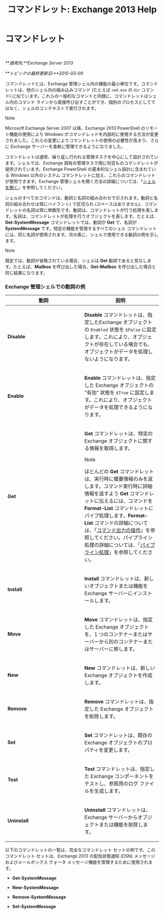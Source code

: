 ﻿---
title: 'コマンドレット: Exchange 2013 Help'
TOCTitle: コマンドレット
ms:assetid: 1d741dea-1eb8-4909-850f-63d4efaa1a32
ms:mtpsurl: https://technet.microsoft.com/ja-jp/library/Aa996589(v=EXCHG.150)
ms:contentKeyID: 49115960
ms.date: 05/23/2018
mtps_version: v=EXCHG.150
ms.translationtype: MT
---

# コマンドレット

 

_**適用先:**Exchange Server 2013_

_**トピックの最終更新日:**2015-03-09_

*コマンドレット*とは、Exchange 管理シェル内の機能の最小単位です。コマンドレットは、他のシェル内の組み込みコマンド (たとえば `cmd.exe` の `dir` コマンド) に似ています。これらの一般的なコマンドと同様に、コマンドレットはシェル内のコマンド ラインから直接呼び出すことができ、個別のプロセスとしてではなく、シェルのコンテキストで実行されます。


> [!NOTE]
> Microsoft Exchange Server 2007 以降、Exchange 2013&nbsp;PowerShell&nbsp;のリモート機能の使用により Windows がコマンドレッドを内部的に使用する方法が変更されました。これらの変更によりコマンドレットの使用の必要性が高まり、さらに Exchange サーバーを柔軟に管理できるようになりました。



コマンドレットは通常、繰り返し行われる管理タスクを中心にして設計されています。シェルでは、Exchange 固有の管理タスク用に何百ものコマンドレットが提供されています。Exchange PowerShell の基本的なシェル設計に含まれている Windows 以外のシステム コマンドレットに加え、これらのコマンドレットが使用できます。Exchange 管理シェルを開く方法の詳細については、「[シェルを開く](https://technet.microsoft.com/ja-jp/library/dd638134\(v=exchg.150\))」を参照してください。

シェルのすべてのコマンドは、動詞と名詞の組み合わせで示されます。動詞と名詞の組み合わせは常にハイフン (-) で区切られ (スペースはありません)、コマンドレットの名詞は常に単数形です。動詞は、コマンドレットが行う処理を表します。名詞は、コマンドレットが処理を行うオブジェクトを表します。たとえば、**Get-SystemMessage** コマンドレットでは、動詞が **Get** で、名詞が **SystemMessage** です。特定の機能を管理するすべてのシェル コマンドレットには、同じ名詞が使用されます。次の表に、シェルで使用できる動詞の例を示します。


> [!NOTE]
> 既定では、動詞が省略されている場合、シェルは <STRONG>Get</STRONG> 動詞であると見なします。たとえば、<STRONG>Mailbox</STRONG> を呼び出した場合、<STRONG>Get-Mailbox</STRONG> を呼び出した場合と同じ結果になります。



### Exchange 管理シェルでの動詞の例

<table>
<colgroup>
<col style="width: 50%" />
<col style="width: 50%" />
</colgroup>
<thead>
<tr class="header">
<th>動詞</th>
<th>説明</th>
</tr>
</thead>
<tbody>
<tr class="odd">
<td><p><strong>Disable</strong></p></td>
<td><p><strong>Disable</strong> コマンドレットは、指定したExchange オブジェクトの <code>Enabled</code> 状態を <code>$False</code> に設定します。これにより、オブジェクトが存在している場合でも、オブジェクトがデータを処理しないようになります。</p></td>
</tr>
<tr class="even">
<td><p><strong>Enable</strong></p></td>
<td><p><strong>Enable</strong> コマンドレットは、指定した Exchange オブジェクトの &quot;有効&quot; 状態を <code>$True</code> に設定します。これにより、オブジェクトがデータを処理できるようになります。</p></td>
</tr>
<tr class="odd">
<td><p><strong>Get</strong></p></td>
<td><p><strong>Get</strong> コマンドレットは、特定の Exchange オブジェクトに関する情報を取得します。</p>

> [!NOTE]
> ほとんどの <STRONG>Get</STRONG> コマンドレットは、実行時に概要情報のみを返します。コマンド実行時に詳細情報を返すよう <STRONG>Get</STRONG> コマンドレットに伝えるには、コマンドを <STRONG>Format-List</STRONG> コマンドレットにパイプ処理します。<STRONG>Format-List</STRONG> コマンドの詳細については、「<A href="working-with-command-output-exchange-2013-help.md">コマンド出力の操作</A>」を参照してください。パイプライン処理の詳細については、「<A href="https://technet.microsoft.com/ja-jp/library/aa998260(v=exchg.150)">パイプライン処理</A>」を参照してください。


</td>
</tr>
<tr class="even">
<td><p><strong>Install</strong></p></td>
<td><p><strong>Install</strong> コマンドレットは、新しいオブジェクトまたは機能を Exchange サーバーにインストールします。</p></td>
</tr>
<tr class="odd">
<td><p><strong>Move</strong></p></td>
<td><p><strong>Move</strong> コマンドレットは、指定した Exchange オブジェクトを、1 つのコンテナーまたはサーバーから別のコンテナーまたはサーバーに移します。</p></td>
</tr>
<tr class="even">
<td><p><strong>New</strong></p></td>
<td><p><strong>New</strong> コマンドレットは、新しい Exchange オブジェクトを作成します。</p></td>
</tr>
<tr class="odd">
<td><p><strong>Remove</strong></p></td>
<td><p><strong>Remove</strong> コマンドレットは、指定した Exchange オブジェクトを削除します。</p></td>
</tr>
<tr class="even">
<td><p><strong>Set</strong></p></td>
<td><p><strong>Set</strong> コマンドレットは、既存の Exchange オブジェクトのプロパティを変更します。</p></td>
</tr>
<tr class="odd">
<td><p><strong>Test</strong></p></td>
<td><p><strong>Test</strong> コマンドレットは、指定した Exchange コンポーネントをテストし、参照用のログ ファイルを生成します。</p></td>
</tr>
<tr class="even">
<td><p><strong>Uninstall</strong></p></td>
<td><p><strong>Uninstall</strong> コマンドレットは、Exchange サーバーからオブジェクトまたは機能を削除します。</p></td>
</tr>
</tbody>
</table>


以下のコマンドレットの一覧は、完全なコマンドレット セットの例です。このコマンドレット セットは、Exchange 2013 の配信状態通知 (DSN) メッセージおよびメールボックス クォータ メッセージ機能を管理するために使用されます。

  - **Get-SystemMessage**

  - **New-SystemMessage**

  - **Remove-SystemMessage**

  - **Set-SystemMessage**


